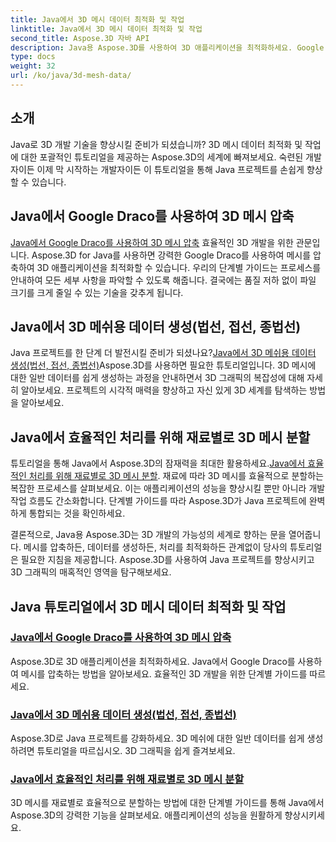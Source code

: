 ```yaml
---
title: Java에서 3D 메시 데이터 최적화 및 작업
linktitle: Java에서 3D 메시 데이터 최적화 및 작업
second_title: Aspose.3D 자바 API
description: Java용 Aspose.3D를 사용하여 3D 애플리케이션을 최적화하세요. Google Draco로 메시를 압축하고, 메시 데이터를 생성하고, 재료별로 3D 메시를 효율적으로 처리하는 방법을 알아보세요.
type: docs
weight: 32
url: /ko/java/3d-mesh-data/
---
```

## 소개

Java로 3D 개발 기술을 향상시킬 준비가 되셨습니까? 3D 메시 데이터 최적화 및 작업에 대한 포괄적인 튜토리얼을 제공하는 Aspose.3D의 세계에 빠져보세요. 숙련된 개발자이든 이제 막 시작하는 개발자이든 이 튜토리얼을 통해 Java 프로젝트를 손쉽게 향상할 수 있습니다.

## Java에서 Google Draco를 사용하여 3D 메시 압축

[Java에서 Google Draco를 사용하여 3D 메시 압축](./compress-meshes-google-draco/) 효율적인 3D 개발을 위한 관문입니다. Aspose.3D for Java를 사용하면 강력한 Google Draco를 사용하여 메시를 압축하여 3D 애플리케이션을 최적화할 수 있습니다. 우리의 단계별 가이드는 프로세스를 안내하여 모든 세부 사항을 파악할 수 있도록 해줍니다. 결국에는 품질 저하 없이 파일 크기를 크게 줄일 수 있는 기술을 갖추게 됩니다.

## Java에서 3D 메쉬용 데이터 생성(법선, 접선, 종법선)

 Java 프로젝트를 한 단계 더 발전시킬 준비가 되셨나요?[Java에서 3D 메쉬용 데이터 생성(법선, 접선, 종법선)](./generate-mesh-data/)Aspose.3D를 사용하면 필요한 튜토리얼입니다. 3D 메시에 대한 일반 데이터를 쉽게 생성하는 과정을 안내하면서 3D 그래픽의 복잡성에 대해 자세히 알아보세요. 프로젝트의 시각적 매력을 향상하고 자신 있게 3D 세계를 탐색하는 방법을 알아보세요.

## Java에서 효율적인 처리를 위해 재료별로 3D 메시 분할

 튜토리얼을 통해 Java에서 Aspose.3D의 잠재력을 최대한 활용하세요.[Java에서 효율적인 처리를 위해 재료별로 3D 메시 분할](./split-meshes-by-material/). 재료에 따라 3D 메시를 효율적으로 분할하는 복잡한 프로세스를 살펴보세요. 이는 애플리케이션의 성능을 향상시킬 뿐만 아니라 개발 작업 흐름도 간소화합니다. 단계별 가이드를 따라 Aspose.3D가 Java 프로젝트에 완벽하게 통합되는 것을 확인하세요.

결론적으로, Java용 Aspose.3D는 3D 개발의 가능성의 세계로 향하는 문을 열어줍니다. 메시를 압축하든, 데이터를 생성하든, 처리를 최적화하든 관계없이 당사의 튜토리얼은 필요한 지침을 제공합니다. Aspose.3D를 사용하여 Java 프로젝트를 향상시키고 3D 그래픽의 매혹적인 영역을 탐구해보세요.
## Java 튜토리얼에서 3D 메시 데이터 최적화 및 작업
### [Java에서 Google Draco를 사용하여 3D 메시 압축](./compress-meshes-google-draco/)
Aspose.3D로 3D 애플리케이션을 최적화하세요. Java에서 Google Draco를 사용하여 메시를 압축하는 방법을 알아보세요. 효율적인 3D 개발을 위한 단계별 가이드를 따르세요.
### [Java에서 3D 메쉬용 데이터 생성(법선, 접선, 종법선)](./generate-mesh-data/)
Aspose.3D로 Java 프로젝트를 강화하세요. 3D 메쉬에 대한 일반 데이터를 쉽게 생성하려면 튜토리얼을 따르십시오. 3D 그래픽을 쉽게 즐겨보세요.
### [Java에서 효율적인 처리를 위해 재료별로 3D 메시 분할](./split-meshes-by-material/)
3D 메시를 재료별로 효율적으로 분할하는 방법에 대한 단계별 가이드를 통해 Java에서 Aspose.3D의 강력한 기능을 살펴보세요. 애플리케이션의 성능을 원활하게 향상시키세요.